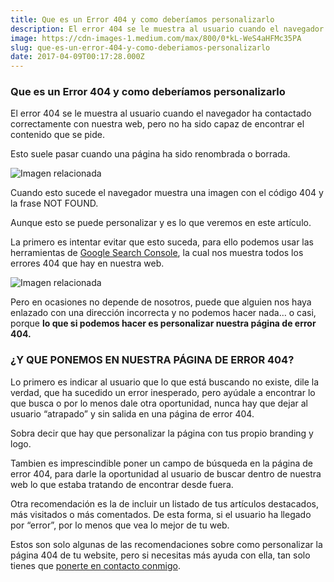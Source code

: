 ```yaml
---
title: Que es un Error 404 y como deberíamos personalizarlo
description: El error 404 se le muestra al usuario cuando el navegador ha contactado correctamente con nuestra web, pero no ha sido capaz de encontrar…
image: https://cdn-images-1.medium.com/max/800/0*kL-WeS4aHFMc35PA
slug: que-es-un-error-404-y-como-deberiamos-personalizarlo
date: 2017-04-09T00:17:28.000Z
---
```


### Que es un Error 404 y como deberíamos personalizarlo

El error 404 se le muestra al usuario cuando el navegador ha contactado correctamente con nuestra web, pero no ha sido capaz de encontrar el contenido que se pide.

Esto suele pasar cuando una página ha sido renombrada o borrada.

![Imagen relacionada](https://cdn-images-1.medium.com/max/800/0*kL-WeS4aHFMc35PA)

Cuando esto sucede el navegador muestra una imagen con el código 404 y la frase NOT FOUND.

Aunque esto se puede personalizar y es lo que veremos en este artículo.

La primero es intentar evitar que esto suceda, para ello podemos usar las herramientas de [Google Search Console](https://www.google.com/webmasters/tools/), la cual nos muestra todos los errores 404 que hay en nuestra web.

![Imagen relacionada](https://cdn-images-1.medium.com/max/800/0*-hPnxd14iZj67qe7)

Pero en ocasiones no depende de nosotros, puede que alguien nos haya enlazado con una dirección incorrecta y no podemos hacer nada… o casi, porque **lo que si podemos hacer es personalizar nuestra página de error 404.**

### ¿Y QUE PONEMOS EN NUESTRA PÁGINA DE ERROR 404?

Lo primero es indicar al usuario que lo que está buscando no existe, dile la verdad, que ha sucedido un error inesperado, pero ayúdale a encontrar lo que busca o por lo menos dale otra oportunidad, nunca hay que dejar al usuario “atrapado” y sin salida en una página de error 404.

Sobra decir que hay que personalizar la página con tus propio branding y logo.

Tambien es imprescindible poner un campo de búsqueda en la página de error 404, para darle la oportunidad al usuario de buscar dentro de nuestra web lo que estaba tratando de encontrar desde fuera.

Otra recomendación es la de incluir un listado de tus artículos destacados, más visitados o más comentados. De esta forma, si el usuario ha llegado por “error”, por lo menos que vea lo mejor de tu web.

Estos son solo algunas de las recomendaciones sobre como personalizar la página 404 de tu website, pero si necesitas más ayuda con ella, tan solo tienes que [ponerte en contacto conmigo](mailto:info@ajra.es).
